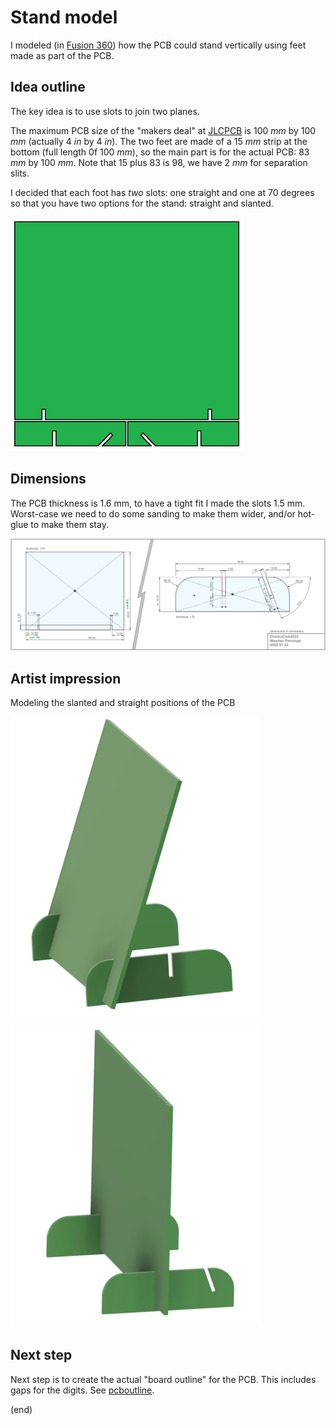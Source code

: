 # Stand model

I modeled (in [Fusion 360](https://www.autodesk.eu/products/fusion-360)) how the PCB could stand vertically using feet made as part of the PCB.

## Idea outline

The key idea is to use slots to join two planes.

The maximum PCB size of the "makers deal" at [JLCPCB](https://jlcpcb.com) is 100 _mm_ by 100 _mm_ (actually 4 _in_ by 4 _in_).
The two feet are made of a 15 _mm_ strip at the bottom (full length 0f 100 _mm_), 
so the main part is for the actual PCB: 83 _mm_ by 100 _mm_. Note that 15 plus 83 is 98, we have 2 _mm_ for separation slits.

I decided that each foot has _two_ slots: one straight and one at 70 degrees so that you have two options for the stand: 
straight and slanted.

![concept](concept.png)

## Dimensions

The PCB thickness is 1.6 mm, to have a tight fit I made the slots 1.5 mm.
Worst-case we need to do some sanding to make them wider, and/or hot-glue to make them stay.

![design](Dimensions.png)


## Artist impression

Modeling the slanted and straight positions of the PCB 

![slanted](feet-slanted.png)

![straight](feet-straight.png)

## Next step

Next step is to create the actual "board outline" for the PCB.
This includes gaps for the digits. See [pcboutline](../pcboutline).

(end)
